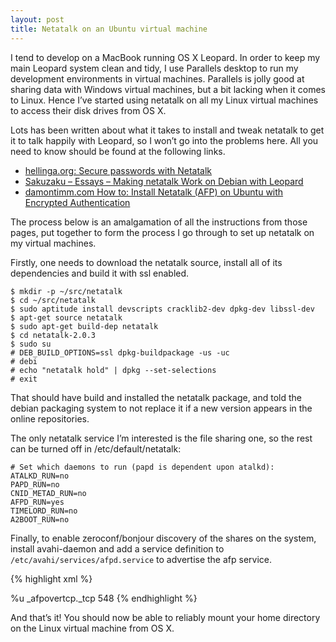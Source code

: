 ```yaml
---
layout: post
title: Netatalk on an Ubuntu virtual machine
---
```

I tend to develop on a MacBook running OS X Leopard. In order to keep my main
Leopard system clean and tidy, I use Parallels desktop to run my development
environments in virtual machines. Parallels is jolly good at sharing data with
Windows virtual machines, but a bit lacking when it comes to Linux. Hence I’ve
started using netatalk on all my Linux virtual machines to access their disk
drives from OS X.

Lots has been written about what it takes to install and tweak netatalk to get
it to talk happily with Leopard, so I won’t go into the problems here. All you
need to know should be found at the following links.

* [hellinga.org: Secure passwords with Netatalk][1]
* [Sakuzaku – Essays – Making netatalk Work on Debian with Leopard][2]
* [damontimm.com How to: Install Netatalk (AFP) on Ubuntu with Encrypted Authentication][3]

The process below is an amalgamation of all the instructions from those pages,
put together to form the process I go through to set up netatalk on my virtual
machines.

Firstly, one needs to download the netatalk source, install all of its
dependencies and build it with ssl enabled.

    $ mkdir -p ~/src/netatalk
    $ cd ~/src/netatalk
    $ sudo aptitude install devscripts cracklib2-dev dpkg-dev libssl-dev
    $ apt-get source netatalk
    $ sudo apt-get build-dep netatalk
    $ cd netatalk-2.0.3
    $ sudo su
    # DEB_BUILD_OPTIONS=ssl dpkg-buildpackage -us -uc
    # debi
    # echo "netatalk hold" | dpkg --set-selections
    # exit


That should have build and installed the netatalk package, and told the debian
packaging system to not replace it if a new version appears in the online
repositories.

The only netatalk service I’m interested is the file sharing one, so the rest
can be turned off in /etc/default/netatalk:

    # Set which daemons to run (papd is dependent upon atalkd):
    ATALKD_RUN=no
    PAPD_RUN=no
    CNID_METAD_RUN=no
    AFPD_RUN=yes
    TIMELORD_RUN=no
    A2BOOT_RUN=no

Finally, to enable zeroconf/bonjour discovery of the shares on the system,
install avahi-daemon and add a service definition to 
`/etc/avahi/services/afpd.service` to advertise the afp service.

{% highlight xml %}
<?xml version="1.0" standalone=‘no’?><!–*-nxml-*–>
<!DOCTYPE service-group SYSTEM "avahi-service.dtd">
<service-group>
  <name>%u</name>
  <service>
    <type>_afpovertcp._tcp</type>
    <port>548</port>
  </service>
</service-group>
{% endhighlight %}

And that’s it! You should now be able to reliably mount your home directory on
the Linux virtual machine from OS X.

[1]: http://www.hellinga.org/index.php?id=2&tx_ttnews%5Btt_news%5D=4&tx_ttnews%5Byear%5D=2007&tx_ttnews%5Bmonth%5D=05&tx_ttnews%5Bday%5D=26&cHash=12028cb059
[2]: http://blog.wearesakuzaku.com/making-netatalk-work-on-debian-with-leopard/
[3]: http://www.damontimm.com/blog/how-to-install-netatalk-afp-on-ubuntu-with-encrypted-authentication/
